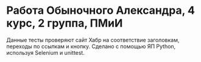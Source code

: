 # Работа Обыночного Александра, 4 курс, 2 группа, ПМиИ
Данные тесты проверяют сайт Хабр на соответствие заголовкам, переходы по ссылкам и кнопку. Сделано с помощью ЯП Python, используя Selenium и unittest.